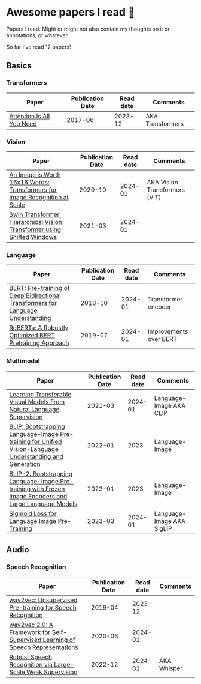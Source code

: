 # Awesome papers I read 🤩
Papers I read. Might or might not also contain my thoughts on it or annotations, or whatever.

So far I've read 12 papers!

## Basics

### Transformers
| Paper | Publication Date | Read date | Comments
|-|-|-|-
| [Attention Is All You Need](https://arxiv.org/abs/1706.03762) | 2017-06 | 2023-12 | AKA Transformers

### Vision
| Paper | Publication Date | Read date | Comments
|-|-|-|-
| [An Image is Worth 16x16 Words: Transformers for Image Recognition at Scale](https://arxiv.org/abs/2010.11929) | 2020-10 | 2024-01 | AKA Vision Transformers (ViT)
| [Swin Transformer: Hierarchical Vision Transformer using Shifted Windows](https://arxiv.org/abs/2103.14030) | 2021-03 | 2024-01 |

### Language
| Paper | Publication Date | Read date | Comments
|-|-|-|-
| [BERT: Pre-training of Deep Bidirectional Transformers for Language Understanding](https://arxiv.org/abs/1810.04805) | 2018-10 | 2024-01 | Transformer encoder
| [RoBERTa: A Robustly Optimized BERT Pretraining Approach](https://arxiv.org/abs/1907.11692) | 2019-07 | 2024-01 | Improvements over BERT


### Multimodal
| Paper | Publication Date | Read date | Comments
|-|-|-|-
| [Learning Transferable Visual Models From Natural Language Supervision](https://arxiv.org/abs/2103.00020) | 2021-03 | 2024-01 | Language-Image AKA CLIP
| [BLIP: Bootstrapping Language-Image Pre-training for Unified Vision-Language Understanding and Generation](https://arxiv.org/abs/2201.12086) | 2022-01 | 2023 | Language-Image
| [BLIP-2: Bootstrapping Language-Image Pre-training with Frozen Image Encoders and Large Language Models](https://arxiv.org/abs/2301.12597) | 2023-01 | 2023 | Language-Image
| [Sigmoid Loss for Language Image Pre-Training](https://arxiv.org/abs/2303.15343) | 2023-03 | 2024-01 | Language-Image AKA SigLIP

## Audio

### Speech Recognition
| Paper | Publication Date | Read date | Comments
|-|-|-|-
| [wav2vec: Unsupervised Pre-training for Speech Recognition](https://arxiv.org/abs/1904.05862) | 2019-04 | 2023-12 | 
| [wav2vec 2.0: A Framework for Self-Supervised Learning of Speech Representations](https://arxiv.org/abs/2006.11477) | 2020-06 | 2024-01 | 
| [Robust Speech Recognition via Large-Scale Weak Supervision](https://arxiv.org/abs/2212.04356) | 2022-12 | 2024-01 | AKA Whisper
